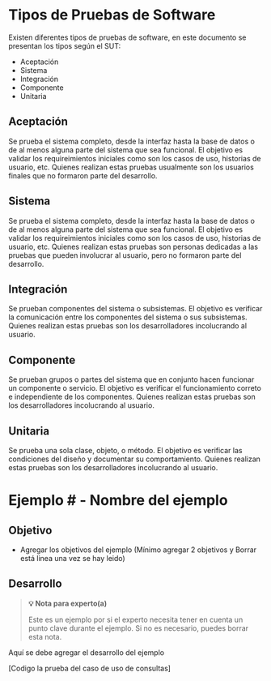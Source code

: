 # Tipos de Pruebas de Software

Existen diferentes tipos de pruebas de software, en este documento se presentan los tipos según el SUT:
- Aceptación
- Sistema
- Integración
- Componente
- Unitaria

## Aceptación
Se prueba el sistema completo, desde la interfaz hasta la base de datos o de al menos alguna parte del sistema que sea funcional. El objetivo es validar los requireimientos iniciales como son los casos de uso, historias de usuario, etc. Quienes realizan estas pruebas usualmente son los usuarios finales que no formaron parte del desarrollo.

## Sistema
Se prueba el sistema completo, desde la interfaz hasta la base de datos o de al menos alguna parte del sistema que sea funcional. El objetivo es validar los requireimientos iniciales como son los casos de uso, historias de usuario, etc. Quienes realizan estas pruebas son personas dedicadas a las pruebas que pueden involucrar al usuario, pero no formaron parte del desarrollo.

## Integración
Se prueban componentes del sistema o subsistemas. El objetivo es verificar la comunicación entre los componentes del sistema o sus subsistemas. Quienes realizan estas pruebas son los desarrolladores incolucrando al usuario.

## Componente
Se prueban grupos o partes del sistema que en conjunto hacen funcionar un componente o servicio. El objetivo es verificar el funcionamiento correto e independiente de los componentes. Quienes realizan estas pruebas son los desarrolladores incolucrando al usuario.

## Unitaria
Se prueba una sola clase, objeto, o método. El objetivo es verificar las condiciones del diseño y documentar su comportamiento. Quienes realizan estas pruebas son los desarrolladores incolucrando al usuario.


# Ejemplo # - Nombre del ejemplo

## Objetivo

* Agregar los objetivos del ejemplo (Mínimo agregar 2 objetivos y Borrar está linea una vez se hay leido)

## Desarrollo

>**💡 Nota para experto(a)**
>
> Este es un ejemplo por si el experto necesita tener en cuenta un punto clave durante el ejemplo.
>Si no es necesario, puedes borrar esta nota.

Aquí se debe agregar el desarrollo del ejemplo

[Codigo la prueba del caso de uso de consultas]

